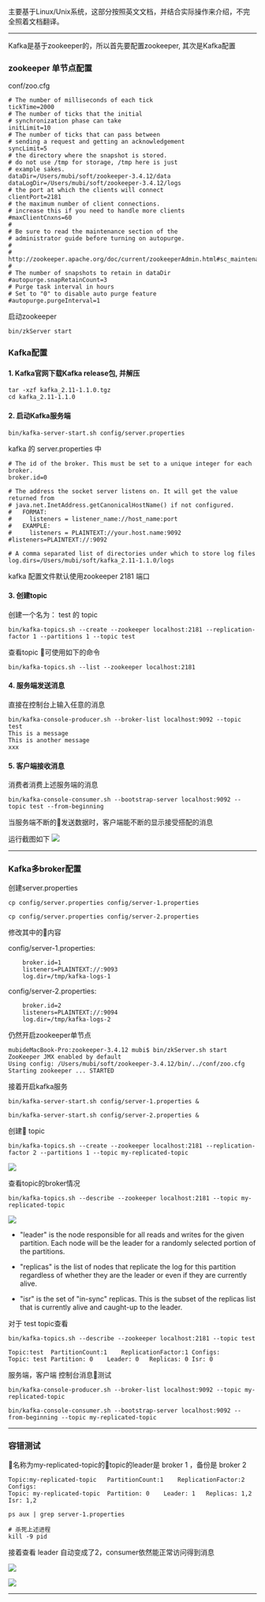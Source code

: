 
主要基于Linux/Unix系统，这部分按照英文文档，并结合实际操作来介绍，不完全照着文档翻译。

---

Kafka是基于zookeeper的，所以首先要配置zookeeper, 其次是Kafka配置

### zookeeper 单节点配置

conf/zoo.cfg

```
# The number of milliseconds of each tick
tickTime=2000
# The number of ticks that the initial 
# synchronization phase can take
initLimit=10
# The number of ticks that can pass between 
# sending a request and getting an acknowledgement
syncLimit=5
# the directory where the snapshot is stored.
# do not use /tmp for storage, /tmp here is just 
# example sakes.
dataDir=/Users/mubi/soft/zookeeper-3.4.12/data
dataLogDir=/Users/mubi/soft/zookeeper-3.4.12/logs
# the port at which the clients will connect
clientPort=2181
# the maximum number of client connections.
# increase this if you need to handle more clients
#maxClientCnxns=60
#
# Be sure to read the maintenance section of the 
# administrator guide before turning on autopurge.
#
# http://zookeeper.apache.org/doc/current/zookeeperAdmin.html#sc_maintenance
#
# The number of snapshots to retain in dataDir
#autopurge.snapRetainCount=3
# Purge task interval in hours
# Set to "0" to disable auto purge feature
#autopurge.purgeInterval=1
```

启动zookeeper
```
bin/zkServer start
```

### Kafka配置

#### 1. Kafka官网下载Kafka release包, 并解压

```
tar -xzf kafka_2.11-1.1.0.tgz
cd kafka_2.11-1.1.0
```

#### 2. 启动Kafka服务端

```
bin/kafka-server-start.sh config/server.properties
```

kafka 的 server.properties 中
```
# The id of the broker. This must be set to a unique integer for each broker.
broker.id=0

# The address the socket server listens on. It will get the value returned from 
# java.net.InetAddress.getCanonicalHostName() if not configured.
#   FORMAT:
#     listeners = listener_name://host_name:port
#   EXAMPLE:
#     listeners = PLAINTEXT://your.host.name:9092
#listeners=PLAINTEXT://:9092

# A comma separated list of directories under which to store log files
log.dirs=/Users/mubi/soft/kafka_2.11-1.1.0/logs
```

kafka 配置文件默认使用zookeeper 2181 端口

#### 3. 创建topic

创建一个名为： test 的 topic
```
bin/kafka-topics.sh --create --zookeeper localhost:2181 --replication-factor 1 --partitions 1 --topic test
```

查看topic 可使用如下的命令

```
bin/kafka-topics.sh --list --zookeeper localhost:2181
```


#### 4. 服务端发送消息

直接在控制台上输入任意的消息

```
bin/kafka-console-producer.sh --broker-list localhost:9092 --topic test
This is a message
This is another message
xxx
```


#### 5. 客户端接收消息

消费者消费上述服务端的消息

```
bin/kafka-console-consumer.sh --bootstrap-server localhost:9092 --topic test --from-beginning
```

当服务端不断的发送数据时，客户端能不断的显示接受搭配的消息

运行截图如下
![](./imgs/kafka_topic_sc.png)

---

### Kafka多broker配置

创建server.properties
```
cp config/server.properties config/server-1.properties

cp config/server.properties config/server-2.properties
```

修改其中的内容

config/server-1.properties:
```
    broker.id=1
    listeners=PLAINTEXT://:9093
    log.dir=/tmp/kafka-logs-1
```

config/server-2.properties:
```
    broker.id=2
    listeners=PLAINTEXT://:9094
    log.dir=/tmp/kafka-logs-2
```

仍然开启zookeeper单节点
```
mubideMacBook-Pro:zookeeper-3.4.12 mubi$ bin/zkServer.sh start
ZooKeeper JMX enabled by default
Using config: /Users/mubi/soft/zookeeper-3.4.12/bin/../conf/zoo.cfg
Starting zookeeper ... STARTED
```


接着开启kafka服务
```
bin/kafka-server-start.sh config/server-1.properties &

bin/kafka-server-start.sh config/server-2.properties &
```


创建 topic
```
bin/kafka-topics.sh --create --zookeeper localhost:2181 --replication-factor 2 --partitions 1 --topic my-replicated-topic
```

![](./imgs/create_topic.png)


查看topic的broker情况
```
bin/kafka-topics.sh --describe --zookeeper localhost:2181 --topic my-replicated-topic
```

![](./imgs/desc_topic.png)


* "leader" is the node responsible for all reads and writes for the given partition. Each node will be the leader for a randomly selected portion of the partitions.

* "replicas" is the list of nodes that replicate the log for this partition regardless of whether they are the leader or even if they are currently alive.

* "isr" is the set of "in-sync" replicas. This is the subset of the replicas list that is currently alive and caught-up to the leader.

对于 test topic查看
```
bin/kafka-topics.sh --describe --zookeeper localhost:2181 --topic test

Topic:test	PartitionCount:1	ReplicationFactor:1	Configs:
Topic: test	Partition: 0	Leader: 0	Replicas: 0	Isr: 0

```


服务端，客户端 控制台消息测试

```
bin/kafka-console-producer.sh --broker-list localhost:9092 --topic my-replicated-topic
```

```
bin/kafka-console-consumer.sh --bootstrap-server localhost:9092 --from-beginning --topic my-replicated-topic
```

----

### 容错测试

名称为my-replicated-topic的topic的leader是 broker 1 ，备份是 broker 2

```
Topic:my-replicated-topic	PartitionCount:1	ReplicationFactor:2	Configs:
Topic: my-replicated-topic	Partition: 0	Leader: 1	Replicas: 1,2	Isr: 1,2
```

```
ps aux | grep server-1.properties

# 杀死上述进程
kill -9 pid
```
接着查看 leader 自动变成了2，consumer依然能正常访问得到消息

![](./imgs/ps_server.png)

![](./imgs/desc_topic_2.png)

----